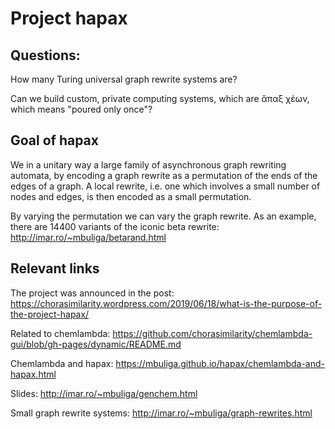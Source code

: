 # Project hapax

## Questions:

How many Turing universal graph rewrite systems are? 

Can we build custom, private computing systems, which are ἄπαξ χέων, which means "poured only once"?

## Goal of hapax

We in a unitary way a large family of asynchronous graph rewriting automata, by encoding a graph rewrite as a permutation of the ends of the edges of a graph. A local rewrite, i.e. one which involves a small number of nodes and edges, is then encoded as a small permutation. 

By varying the permutation we can vary the graph rewrite. As an example, there are 14400 variants of the iconic beta rewrite: 
 http://imar.ro/~mbuliga/betarand.html 
 
 
 
 
## Relevant links

The project was announced in the post: https://chorasimilarity.wordpress.com/2019/06/18/what-is-the-purpose-of-the-project-hapax/ 

Related to chemlambda: https://github.com/chorasimilarity/chemlambda-gui/blob/gh-pages/dynamic/README.md

Chemlambda and hapax: https://mbuliga.github.io/hapax/chemlambda-and-hapax.html

Slides: http://imar.ro/~mbuliga/genchem.html



Small graph rewrite systems: http://imar.ro/~mbuliga/graph-rewrites.html

